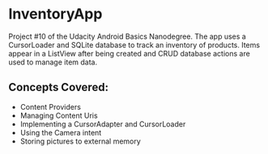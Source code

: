 # InventoryApp
Project #10 of the Udacity Android Basics Nanodegree. The app uses a CursorLoader and SQLite database to track an inventory of products. Items appear in a ListView after being created and CRUD database actions are used to manage item data. 

## Concepts Covered:
* Content Providers 
* Managing Content Uris
* Implementing a CursorAdapter and CursorLoader
* Using the Camera intent
* Storing pictures to external memory 
